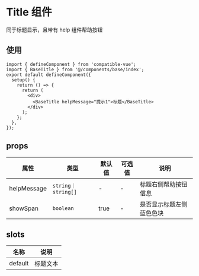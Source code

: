 # Title 组件

同于标题显示，且带有 help 组件帮助按钮

## 使用

```tsx
import { defineComponent } from 'compatible-vue';
import { BaseTitle } from '@/components/base/index';
export default defineComponent({
  setup() {
    return () => {
      return (
        <div>
          <BaseTitle helpMessage="提示1">标题</BaseTitle>
        </div>
      );
    };
  },
});
```

## props

| 属性        | 类型               | 默认值 | 可选值 | 说明                     |
| ----------- | ------------------ | ------ | ------ | ------------------------ |
| helpMessage | `string｜string[]` | -      | -      | 标题右侧帮助按钮信息     |
| showSpan    | `boolean`          | true   | -      | 是否显示标题左侧蓝色色块 |

## slots

| 名称    | 说明     |
| ------- | -------- |
| default | 标题文本 |
